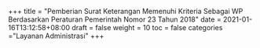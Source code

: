 +++
title = "Pemberian Surat Keterangan Memenuhi Kriteria Sebagai WP Berdasarkan Peraturan Pemerintah Nomor 23 Tahun 2018"
date = 2021-01-16T13:12:58+08:00
draft = false
weight = 10
toc = false
categories ="Layanan Administrasi"
+++